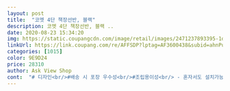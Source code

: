 ```yaml
---
layout: post 
title:  "코멧 4단 책장선반, 블랙" 
description: 코멧 4단 책장선반, 블랙 ..
date: 2020-08-23 15:34:20 
img: https://static.coupangcdn.com/image/retail/images/2471237893395-1d3c0acd-ea67-4954-a908-13a61de4ea5c.jpg 
linkUrl: https://link.coupang.com/re/AFFSDP?lptag=AF3600438&subid=ahnPublicAsk&pageKey=1848066314&itemId=3141420396&vendorItemId=71129049207&traceid=V0-113-5e1e29e3f8611f66 
categories: [1015] 
color: 9E9D24 
price: 28310 
author: Ask View Shop 
cont:  "# 디자인<br/>#배송 시 포장 우수성<br/>#조립용이성<br/> - 혼자서도 설치가능!!<br/>#평형맞추기<br/>(아! 조립 시에, 조리개 전에 네모난 프라스틱을 봉 안에 넣어야하는데, 잘 안들어가지는 경향이 있어요.<br/> 끝까지 꽉! 다 눌러 넣으셔야합니다.<br/>!)<br/>그럼에도, 30대 여성, 저 혼.<br/>자.<br/> 대략 35분? 정도 걸려서 조립 완료 성공하였습니다.<br/> <br/>2/3가량 나사를 조여가며 조립하세요!!!!<br/>각 층을 조립할때 첫 번째 나사를 적당히 조이고 반대편 대각선 나사를 동일하게 2/3정도 조이면 혼자서도 조립이 가능합니다.<br/> 혼자 조립할때 첫 번째 나사를 너무 꽉 조립할 경우 다른 나사를 조립하기 위해 움직일때 판이 무게를 버티지 못하고 꺽일 수 있기 때문에 이점 유의해서 조립하시면 좋을 것 같습니다.<br/><br/>그 부분만 유의하셔서 만드시면 될 것 같아요! 설명서에 그림은 그려져 있는데 별도 표기가 없어서 놓칠 수도 있을 것 같네요 ^^<br/>그래도 여자인 제가 혼자 2030분 정도면<br/>그러던 중 코멧 책장 선반을 발견하게 됐는데요,<br/>그리고 나사가 여분으로 1개씩 더 들어있어서 좋아요!<br/>그리고 우드색도 싸구려 갖지 않고 잘 나온 것 같습니다.<br/> 프레임 색깔도 깔끔하고 이뻐요.<br/><br/>높이도 적당하고 흔들림이 없어서 좋아요<br/>다 조립했는데 약간 기우뚱하더라고요.<br/>.<br/> 적잖이 당황했는데, 조리개로 되어있어 평형 맞추는게 손쉬웠답니다.<br/><br/>도구도 필요하지 않네요! 이게 정말 편한 것 같아요!<br/>두명이서 함께 하면 아마 더 빠르게 조립할 수 있을거에요!<br/>배송 시 포장 모습입니다.<br/> 박스 안에 상품이 다치지 않게 상판별로 포장도 깔끔하게 다 되어있어요!<br/>사실 조립제품은 혼자서, 누가 얼마의 시간 소요가 걸리느냐도 굉장히 중요하죠!<br/>상품 정보를 다시 읽어보니 제가 나사를 2/3 가량 조이면서<br/>선택하세요! 쉽게 조립하고 편하게 사용할 수 있습니다.<br/><br/>설명서만 한번 쓱 훑어보시면 남녀노소 누구나 조립할 수 있을거에요!<br/>설명서에는 2명이서 설치하는게 가장 최적하다고 말하는데, 맞긴합니다.<br/> 선반을 조일 때 한명이 조이고 한 명이 잡아주면 훨씬 수월하게 할 수 있어요.<br/><br/>안하던 정리를 하게 되네요!O<br/>여러분들은 꼭 설명 잘 읽으시고<br/>역시 가성비 최고의 상품입니다.<br/> 먼저 사용하고 있던 상품과 동일한 디자인으로 둘이 함께 뒀을때 너무 잘 어울리고 색상이 심플해서 어디에 둬도 평균이상 합니다.<br/><br/>우선 디자인은 우드에 블랙으로 깔끔합니다.<br/> 뿐만 아니라 단단한 솔리드 프레임으로 견고함도 갖췄어요.<br/><br/>이 제품의 특장점이 평형을 맞추기 쉽다는 건데요.<br/> 진짜 이게 아이디어네요.<br/><br/>자꾸만 집안에 인테리어를 바꾸고 싶고<br/>자취를 시작하며 가구가 필요하지만 부담스러운 가격에 고민이라면 망설이지 말고<br/>저 같은 경우는 가방이나 간단한 소품들을<br/>저는 코멧 컴퓨터책상을 먼저 이용해보고 4당 책장선반을 사용해보게 되었는데요.<br/><br/>정리한 후의 모습을 사진으로 남겼는데요, 너무 깔끔하게 샥 정리되서 물건찾기도 쉽고 우드 디자인으로 통일감도 주어서 매우 만족합니다!<br/>제가 정리 비포 모습을 안찍었네요 ㅠㅠ<br/>제품 조립 설명서도 친절한데, 잘 보셔야하는게 가장 윗부분의 선반은 중앙에 구멍이 있습니다.<br/>!!<br/>제품 조립에 필요한 공구는 모두 들어있고, 나사도 손쉽게 잘 돌아갑니다.<br/> 그렇다고 또 금방 풀려서 맥아리가 없다거나 하지는 않더라구요.<br/><br/>조립에 필요한 도구는 모두 들어있어서 아무런<br/>조립하면서는 약간 수평이 안맞는다는 기분이 들었지만<br/>조립하지 않고 한번에 꽉꽉 조여가며 조립해서 힘들었던 모양이에요;;<br/>조립할 때 드라이버가 필요할 줄 알았지만<br/>진열하기 위에서 선택하게 되었어요!<br/>처음에 우드색이라했는데, 흰색 판이 떡 나타나서 깜짝놀랐지만, 그게 아래부분으로 가는거라 보이지 않아요^^<br/>추천합니다!bb<br/>충분히 조립할 수 있을 정도로 어렵지 않았어요!<br/>코로나로 집에 있는 시간이 길어지다보니<br/>코멧에서 선반도 나왔네요!<br/>크기도 생각보다 커서 수납이 많이 될 것 같아요.<br/><br/>" 
---
```

